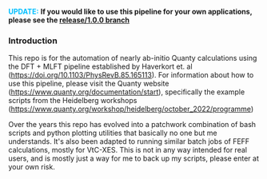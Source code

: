 <span style="color:deepskyblue;"><strong>UPDATE:</strong></span> **If you would like to use this pipeline for your own applications, please see the [release/1.0.0 branch](https://github.com/CharlesCardot/ElectronicStructureAutomation/tree/release/1.0.0)**

### Introduction

This repo is for the automation of nearly ab-initio Quanty calculations using the DFT + MLFT
pipeline established by Haverkort et. al (https://doi.org/10.1103/PhysRevB.85.165113). For information
about how to use this pipeline, please visit the Quanty website (https://www.quanty.org/documentation/start),
specifically the example scripts from the Heidelberg workshops 
(https://www.quanty.org/workshop/heidelberg/october_2022/programme)

Over the years this repo has evolved into a patchwork combination of bash scripts and python plotting
utilities that basically no one but me understands. It's also been adapted to running similar
batch jobs of FEFF calculations, mostly for VtC-XES. This is not in any way intended for real users, 
and is mostly just a way for me to back up my scripts, please enter at your own risk.


